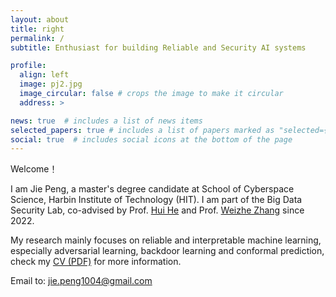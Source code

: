 ```yaml
---
layout: about
title: right
permalink: /
subtitle: Enthusiast for building Reliable and Security AI systems

profile:
  align: left
  image: pj2.jpg
  image_circular: false # crops the image to make it circular
  address: >

news: true  # includes a list of news items
selected_papers: true # includes a list of papers marked as "selected={true}"
social: true  # includes social icons at the bottom of the page
---
```


Welcome！

I am Jie Peng, a master's degree candidate at School of Cyberspace Science, Harbin Institute of Technology (HIT). I am part of the Big Data Security Lab, co-advised by Prof. [Hui He](http://homepage.hit.edu.cn/huihe) and Prof. [Weizhe Zhang](https://scholar.google.com/citations?user=GOQFn7sAAAAJ&hl=zh-CN) since 2022.

My research mainly focuses on reliable and interpretable machine learning, especially adversarial learning, backdoor learning and conformal prediction,
check my [CV (PDF)](https://jiepeng104.github.io/assets/pdf/cv.pdf) for more information.

Email to: jie.peng1004@gmail.com


